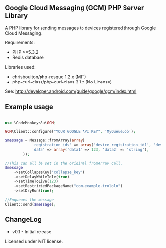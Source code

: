 Google Cloud Messaging (GCM) PHP Server Library
--------------------------------------------

A PHP library for sending messages to devices registered through Google Cloud Messaging.

Requirements:
 - PHP >=5.3.2
 - Redis database

Libraries used:
 - chrisboulton/php-resque 1.2.x (MIT)
 - php-curl-class/php-curl-class 2.1.x (No License)

See:
http://developer.android.com/guide/google/gcm/index.html

Example usage
-----------------------
```php

use \CodeMonkeysRu\GCM;

GCM\Client::configure("YOUR GOOGLE API KEY", 'MyQueueJob');

$message = Message::fromArray(array(
            'registration_ids' => array('device_registration_id1', 'device_registration_id2'),
            'data' => array('data1' => 123, 'data2' => 'string'),
        ));

//This can all be set in the original fromArray call.
$message
    ->setCollapseKey('collapse_key')
    ->setDelayWhileIdle(true)
    ->setTimeToLive(123)
    ->setRestrictedPackageName("com.example.trololo")
    ->setDryRun(true);

//Enqueues the message
Client::send($message);

```





ChangeLog
----------------------
* v0.1 - Initial release

Licensed under MIT license.
